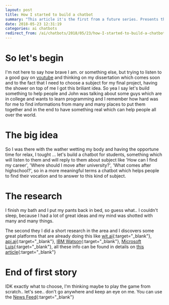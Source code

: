```yaml
---
layout: post
title: How I started to build a chatbot
summary: "This article it's the first from a future series. Presents the idea behind the scene, how I started to think on it"
date: 2018-05-23 12:31:19
categories: ai chatbots
redirect_from: /ai/chatbots/2018/05/23/how-I-started-to-build-a-chatbot/
---
```


# So let's begin

I'm not here to say how brave I am. or something else, but trying to listen to a good guy on [youtube](https://www.youtube.com/channel/UCFh7FvnJ_0sVP4V0rZe6AaA) and thinking on my dissertation which comes soon and to the fact that I need to choose a subject for my final project, having the shower on top of me I got this briliant idea. So yea I say let's build something to help people and John was talking about some guys which are in college and wants to learn programming and I remember how hard was for me to find informations from many and many places to put them together and in the end to have something real which can help people all over the world.

# The big idea

So I was there with the wather wetting my body and having the opportune time for relax, I tought ... let's build a chatbot for students, something which will listen to them and will reply to them about subject like 'How can I find my career', 'Where should I move after university?', 'What comes after highschool?', so in a more meaningful terms a chatbot which helps people to find their vocation and to answer to this kind of subject.

# The research

I finish my bath and I put my pants back in bed, so guess what.. I couldn't sleep, because I had a lot of great ideas and my mind was shotted with many and many things.

The second they I did a short research in the area and I discovers some great platforms that are already doing this like [wit.ai](http://wit.ai){:target="_blank"}, [api.ai](http://api.ai){:target="_blank"}, [IBM Watson](https://www.ibm.com/watson/){:target="_blank"}, [Microsoft Luis](https://www.luis.ai/){:target="_blank"}, all these info can be found in details on [this article](https://medium.com/@abraham.kang/understanding-the-differences-between-alexa-api-ai-wit-ai-and-luis-cortana-2404ece0977c){:target="_blank"}

# End of first story

IDK exactly what to choose, I'm thinking maybe to play the game from scratch.. let's see.. don't go anywhere and keep an eye on me. You can use the [News Feed](/feed.xml){:target="_blank"}